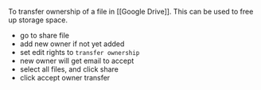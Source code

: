 To transfer ownership of a file in [[Google Drive]]. This can be used to free up storage space.

- go to share file
- add new owner if not yet added
- set edit rights to `transfer ownership`
- new owner will get email to accept
- select all files, and click share
- click accept owner transfer